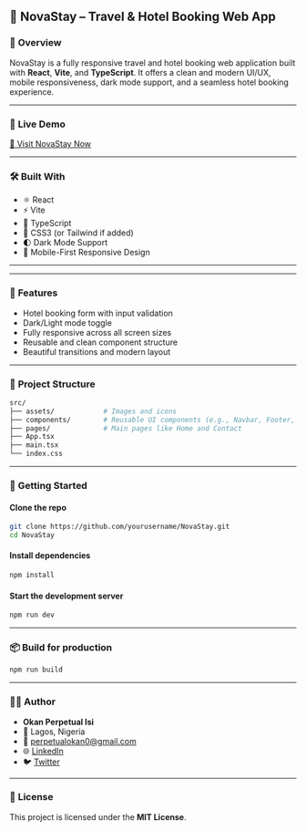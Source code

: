 

## 🏨 NovaStay – Travel & Hotel Booking Web App

### 📌 **Overview**

NovaStay is a fully responsive travel and hotel booking web application built with **React**, **Vite**, and **TypeScript**. It offers a clean and modern UI/UX, mobile responsiveness, dark mode support, and a seamless hotel booking experience.

---

### 🚀 **Live Demo**

[🔗 Visit NovaStay Now](https://novastay.vercel.app/)

---

### 🛠️ **Built With**

* ⚛️ React
* ⚡ Vite
* 🧠 TypeScript
* 🎨 CSS3 (or Tailwind if added)
* 🌓 Dark Mode Support
* 📱 Mobile-First Responsive Design

---



---

### 🔧 **Features**

* Hotel booking form with input validation
* Dark/Light mode toggle
* Fully responsive across all screen sizes
* Reusable and clean component structure
* Beautiful transitions and modern layout

---

### 📁 **Project Structure**

```bash
src/
├── assets/            # Images and icons
├── components/        # Reusable UI components (e.g., Navbar, Footer, BookingForm)
├── pages/             # Main pages like Home and Contact
├── App.tsx
├── main.tsx
└── index.css
```

---

### 🧪 **Getting Started**

#### Clone the repo

```bash
git clone https://github.com/yourusername/NovaStay.git
cd NovaStay
```

#### Install dependencies

```bash
npm install
```

#### Start the development server

```bash
npm run dev
```

---

### 📦 **Build for production**

```bash
npm run build
```

---

### 🙋‍♂️ **Author**

* **Okan Perpetual Isi**
* 📍 Lagos, Nigeria
* 📧 [perpetualokan0@gmail.com](mailto:perpetualokan0@gmail.com)
* 🌐 [LinkedIn](https://linkedin.com/in/yourprofile)
* 🐦 [Twitter](https://twitter.com/yourprofile)

---

### 📃 **License**

This project is licensed under the **MIT License**.

